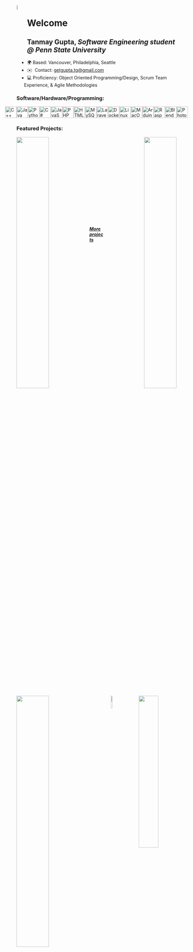 <!--<img width="10%" src="https://media0.giphy.com/media/Rfk6tKMreyCiuWQUpF/giphy.gif" align="left" />-->
<!--<img width="15%" src="https://www.vaporwave.farm/static/media/vwaveSpin.ee33339a.gif" align="left" />-->
<img width="6%" src="https://mikael.neocities.org/collections/disc-gifs/cd_004.gif" align="left" />

Welcome
====================================================================================================================================

Tanmay Gupta, *Software Engineering student @ Penn State University*
-------------------------------------------------------

* 🌍 Based: Vancouver, Philadelphia, Seattle
* ✉️  Contact: [getgupta.tg@gmail.com](mailto:getgupta.tg@gmail.com)
* 💻 Proficiency: Object Oriented Programming/Design, Scrum Team Experience, & Agile Methodologies

### Software/Hardware/Programming:

<p align="left" style="display: flex; flex-direction: row; align-items: center; justify-content: center;">
  <a href="https://docs.microsoft.com/en-us/cpp/?view=msvc-170" target="_blank" rel="noreferrer"><img src="https://raw.githubusercontent.com/danielcranney/readme-generator/main/public/icons/skills/cplusplus-colored.svg" width="36" height="36" alt="C++" /></a>
  <a href="https://www.oracle.com/java/" target="_blank" rel="noreferrer"><img src="https://raw.githubusercontent.com/danielcranney/readme-generator/main/public/icons/skills/java-colored.svg" width="36" height="36" alt="Java" /></a>
  <a href="https://www.python.org/" target="_blank" rel="noreferrer"><img src="https://raw.githubusercontent.com/danielcranney/readme-generator/main/public/icons/skills/python-colored.svg" width="36" height="36" alt="Python" /></a>
  <a href="https://docs.microsoft.com/en-us/dotnet/csharp/" target="_blank" rel="noreferrer"><img src="https://raw.githubusercontent.com/danielcranney/readme-generator/main/public/icons/skills/csharp-colored.svg" width="36" height="36" alt="C#" /></a>
  <a href="https://developer.mozilla.org/en-US/docs/Web/JavaScript" target="_blank" rel="noreferrer"><img src="https://raw.githubusercontent.com/danielcranney/readme-generator/main/public/icons/skills/javascript-colored.svg" width="36" height="36" alt="JavaScript" /></a>
  <a href="https://www.php.net/" target="_blank" rel="noreferrer"><img src="https://raw.githubusercontent.com/danielcranney/readme-generator/main/public/icons/skills/php-colored.svg" width="36" height="36" alt="PHP" /></a>
  <a href="https://developer.mozilla.org/en-US/docs/Glossary/HTML5" target="_blank" rel="noreferrer"><img src="https://raw.githubusercontent.com/danielcranney/readme-generator/main/public/icons/skills/html5-colored.svg" width="36" height="36" alt="HTML5" /></a>
  <a href="https://www.mysql.com/" target="_blank" rel="noreferrer"><img src="https://raw.githubusercontent.com/danielcranney/readme-generator/main/public/icons/skills/mysql-colored.svg" width="36" height="36" alt="MySQL" /></a>
  <a href="https://laravel.com/" target="_blank" rel="noreferrer"><img src="https://raw.githubusercontent.com/danielcranney/readme-generator/main/public/icons/skills/laravel-colored.svg" width="36" height="36" alt="Laravel" /></a>
  <a href="https://www.docker.com/" target="_blank" rel="noreferrer"><img src="https://raw.githubusercontent.com/danielcranney/readme-generator/main/public/icons/skills/docker-colored.svg" width="36" height="36" alt="Docker" /></a>
  <a href="https://www.linux.org" target="_blank" rel="noreferrer"><img src="https://raw.githubusercontent.com/danielcranney/readme-generator/main/public/icons/skills/linux-colored.svg" width="36" height="36" alt="Linux" /></a>
  <a href="https://apple.com" target="_blank" rel="noreferrer"><img src="https://raw.githubusercontent.com/danielcranney/readme-generator/main/public/icons/skills/macos-colored.svg" width="36" height="36" alt="MacOS" /></a>
  <a href="https://store.arduino.cc/?gclid=Cj0KCQjw2eilBhCCARIsAG0Pf8uueBifykWcsSS4LPESeGQfxGVKJYnzV7bz471XfknQJy_1VINVWM8aAkLtEALw_wcB" target="_blank" rel="noreferrer"><img src="https://raw.githubusercontent.com/danielcranney/readme-generator/main/public/icons/skills/arduino-colored.svg" width="36" height="36" alt="Arduino" /></a>
  <a href="https://www.raspberrypi.org/" target="_blank" rel="noreferrer"><img src="https://raw.githubusercontent.com/danielcranney/readme-generator/main/public/icons/skills/raspberrypi-colored.svg" width="36" height="36" alt="Raspberry Pi" /></a>
  <a href="https://www.blender.org/" target="_blank" rel="noreferrer"><img src="https://raw.githubusercontent.com/danielcranney/readme-generator/main/public/icons/skills/blender-colored.svg" width="36" height="36" alt="Blender" /></a>
  <a href="https://www.adobe.com/uk/products/photoshop.html" target="_blank" rel="noreferrer"><img src="https://raw.githubusercontent.com/danielcranney/readme-generator/main/public/icons/skills/photoshop-colored.svg" width="36" height="36" alt="Photoshop" /></a>
</p>



<!--
![Java](https://img.shields.io/badge/java-%23ED8B00.svg?style=for-the-badge&logo=openjdk&logoColor=white)
![Python](https://img.shields.io/badge/python-3670A0?style=for-the-badge&logo=python&logoColor=ffdd54)
![C++](https://img.shields.io/badge/c++-%2300599C.svg?style=for-the-badge&logo=c%2B%2B&logoColor=white)
![C#](https://img.shields.io/badge/c%23-%23239120.svg?style=for-the-badge&logo=c-sharp&logoColor=white)
![JavaScript](https://img.shields.io/badge/javascript-%23323330.svg?style=for-the-badge&logo=javascript&logoColor=%23F7DF1E)
![PHP](https://img.shields.io/badge/php-%23777BB4.svg?style=for-the-badge&logo=php&logoColor=white)
![HTML5](https://img.shields.io/badge/html5-%23E34F26.svg?style=for-the-badge&logo=html5&logoColor=white)
![SQLite](https://img.shields.io/badge/sqlite-%2307405e.svg?style=for-the-badge&logo=sqlite&logoColor=white)
![Adobe](https://img.shields.io/badge/adobe-%23FF0000.svg?style=for-the-badge&logo=adobe&logoColor=white)
![Windows](https://img.shields.io/badge/Windows-0078D6?style=for-the-badge&logo=windows&logoColor=white)
![Microsoft](https://img.shields.io/badge/Microsoft-0078D4?style=for-the-badge&logo=microsoft&logoColor=white)
![Linux](https://img.shields.io/badge/Linux-FCC624?style=for-the-badge&logo=linux&logoColor=black)
![macOS](https://img.shields.io/badge/mac%20os-000000?style=for-the-badge&logo=macos&logoColor=F0F0F0)
![Visual Studio Code](https://img.shields.io/badge/Visual%20Studio%20Code-0078d7.svg?style=for-the-badge&logo=visual-studio-code&logoColor=white)
![Eclipse](https://img.shields.io/badge/Eclipse-FE7A16.svg?style=for-the-badge&logo=Eclipse&logoColor=white)
![IntelliJ IDEA](https://img.shields.io/badge/IntelliJIDEA-000000.svg?style=for-the-badge&logo=intellij-idea&logoColor=white)
-->


### Featured Projects:

<div width="100%" align="center"><a href="https://github.com/tanmaygupta100/DataStructures-Algorithms" align="left"><img align="left" width="45%" src="https://github-readme-stats.vercel.app/api/pin/?username=tanmaygupta100&repo=DataStructures-Algorithms&title_color=a855f7&text_color=64748b&icon_color=6366f1&bg_color=1c1917&hide_border=true&locale=en" /></a><a href="https://github.com/tanmaygupta100/ObjectOrientedProgramming-Java" align="right"><img align="right" width="45%" src="https://github-readme-stats.vercel.app/api/pin/?username=tanmaygupta100&repo=ObjectOrientedProgramming-Java&title_color=a855f7&text_color=64748b&icon_color=6366f1&bg_color=1c1917&hide_border=true&locale=en" /></a></div><br /><br /><br /><br /><br />
<br /><br /><br />
<div width="100%" align="center">
  <a href="https://github.com/tanmaygupta100/RaspberryPi-PythonGUI" align="left">
    <img align="left" width="45%" src="https://github-readme-stats.vercel.app/api/pin/?username=tanmaygupta100&repo=RaspberryPi-PythonGUI&title_color=a855f7&text_color=64748b&icon_color=6366f1&bg_color=1c1917&hide_border=true&locale=en" />
  </a>
  <img width="35%" src="https://i.imgur.com/LrJBdmJ.gif" align="right" />
  <img width="10%" src="https://i.gifer.com/origin/26/26b37fd815cc47709360f953812f9185_w200.gif" align="right" />
</div>

<br /><br /><br />

<br /><br /><br />

<b>[*More projects*](https://github.com/tanmaygupta100?tab=repositories)</b>
